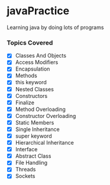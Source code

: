 # javaPractice
Learning java by doing lots of programs
### Topics Covered
* [x] Classes And Objects
* [x] Access Modifiers 
* [x] Encapsulation
* [x] Methods
* [x] this keyword
* [x] Nested Classes
* [x] Constructors
* [x] Finalize
* [x] Method Overloading
* [x] Constructor Overloading
* [x] Static Members
* [x] Single Inheritance
* [x] super keyword
* [x] Hierarchical Inheritance
* [x] Interface
* [x] Abstract Class
* [x] File Handling
* [x] Threads
* [x] Sockets

